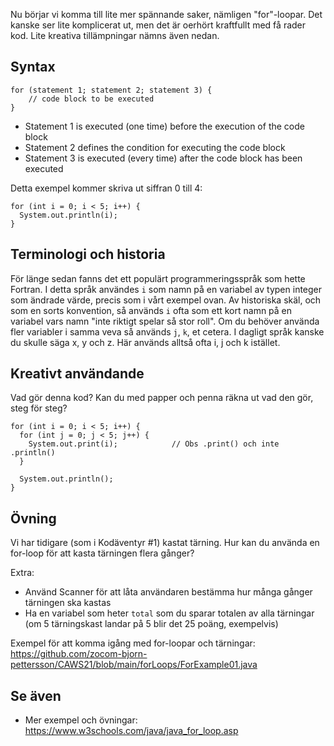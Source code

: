 Nu börjar vi komma till lite mer spännande saker, nämligen "for"-loopar. Det kanske ser lite komplicerat ut, men det är oerhört kraftfullt med få rader kod. Lite kreativa tillämpningar nämns även nedan.

## Syntax

    for (statement 1; statement 2; statement 3) {
        // code block to be executed
    }
    
* Statement 1 is executed (one time) before the execution of the code block
* Statement 2 defines the condition for executing the code block
* Statement 3 is executed (every time) after the code block has been executed
    
Detta exempel kommer skriva ut siffran 0 till 4:

    for (int i = 0; i < 5; i++) {
      System.out.println(i);
    }

## Terminologi och historia

För länge sedan fanns det ett populärt programmeringsspråk som hette Fortran. I detta språk användes `i` som namn på en variabel av typen integer som ändrade värde, precis som i vårt exempel ovan. Av historiska skäl, och som en sorts konvention, så används `i` ofta som ett kort namn på en variabel vars namn "inte riktigt spelar så stor roll". Om du behöver använda fler variabler i samma veva så används `j`, `k`, et cetera. I dagligt språk kanske du skulle säga x, y och z. Här används alltså ofta i, j och k istället.


## Kreativt användande

Vad gör denna kod? Kan du med papper och penna räkna ut vad den gör, steg för steg?

    for (int i = 0; i < 5; i++) {
      for (int j = 0; j < 5; j++) {
        System.out.print(i);            // Obs .print() och inte .println()
      }
      
      System.out.println();
    }

## Övning

Vi har tidigare (som i Kodäventyr #1) kastat tärning. Hur kan du använda en for-loop för att kasta tärningen flera gånger?

Extra:
* Använd Scanner för att låta användaren bestämma hur många gånger tärningen ska kastas
* Ha en variabel som heter `total` som du sparar totalen av alla tärningar (om 5 tärningskast landar på 5 blir det 25 poäng, exempelvis)

Exempel för att komma igång med for-loopar och tärningar: https://github.com/zocom-bjorn-pettersson/CAWS21/blob/main/forLoops/ForExample01.java

## Se även

* Mer exempel och övningar: https://www.w3schools.com/java/java_for_loop.asp